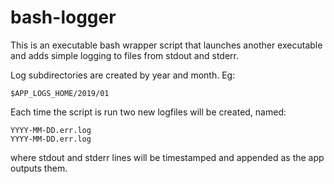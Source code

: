 # bash-logger

This is an executable bash wrapper script that launches another executable and adds simple logging to files from stdout and stderr.

Log subdirectories are created by year and month. Eg:

    $APP_LOGS_HOME/2019/01

Each time the script is run two new logfiles will be created, named:

    YYYY-MM-DD.err.log
    YYYY-MM-DD.err.log

where stdout and stderr lines will be timestamped and appended as the app outputs them.
